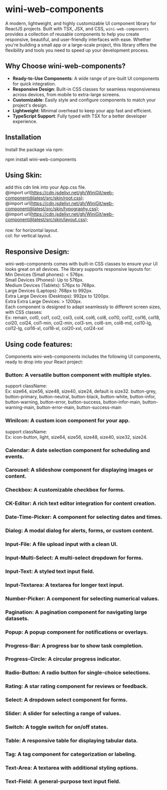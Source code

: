 # wini-web-components

A modern, lightweight, and highly customizable UI component library for ReactJS projects. Built with TSX, JSX, and CSS, `wini-web-components` provides a collection of reusable components to help you create responsive, beautiful, and user-friendly interfaces with ease. Whether you're building a small app or a large-scale project, this library offers the flexibility and tools you need to speed up your development process.

## Why Choose wini-web-components?

- **Ready-to-Use Components**: A wide range of pre-built UI components for quick integration.
- **Responsive Design**: Built-in CSS classes for seamless responsiveness across devices, from mobile to extra-large screens.
- **Customizable**: Easily style and configure components to match your project's design.
- **Lightweight**: Minimal overhead to keep your app fast and efficient.
- **TypeScript Support**: Fully typed with TSX for a better developer experience.

## Installation

Install the package via npm:


npm install wini-web-components

## Using Skin:
add this cdn link into your App.css file. \
@import url(https://cdn.jsdelivr.net/gh/WiniGit/web-component@latest/src/skin/root.css); \
@import url(https://cdn.jsdelivr.net/gh/WiniGit/web-component@latest/src/skin/typography.css); \
@import url(https://cdn.jsdelivr.net/gh/WiniGit/web-component@latest/src/skin/layout.css); \
\
row: for horizontal layout. \
col: for vertical layout.

## Responsive Design:
wini-web-components comes with built-in CSS classes to ensure your UI looks great on all devices. The library supports responsive layouts for:\
Min Devices (Small phones): < 576px. \
Small Devices (Phones): Up to 576px. \
Medium Devices (Tablets): 576px to 768px. \
Large Devices (Laptops): 768px to 992px. \
Extra Large Devices (Desktops): 992px to 1200px. \
Extra Extra Large Devices: > 1200px. \
Each component is designed to adapt seamlessly to different screen sizes, with CSS classes: \
Ex: remain, col0, col1, col2, col3, col4, col6, col8, col10, col12, col16, col18, col20, col24, col1-min, col2-min, col3-sm, col6-sm, col8-md, col10-lg, col12-lg, col16-xl, col18-xl, col20-xxl, col24-xxl

## Using code features:
Components
wini-web-components includes the following UI components, ready to drop into your React project: 
### Button: A versatile button component with multiple styles.
support className: \
Ex: size64, size56, size48, size40, size24, default is size32. button-grey, button-primary, button-neutral, button-black, button-white, button-infor, button-warning, button-error, button-success, button-infor-main, button-warning-main, button-error-main, button-success-main 
### WiniIcon: A custom icon component for your app.
support className: \
Ex: icon-button, light, size64, size56, size48, size40, size32, size24. 

### Calendar: A date selection component for scheduling and events.
### Carousel: A slideshow component for displaying images or content.
### Checkbox: A customizable checkbox for forms.
### CK-Editor: A rich text editor integration for content creation.
### Date-Time-Picker: A component for selecting dates and times.
### Dialog: A modal dialog for alerts, forms, or custom content.
### Input-File: A file upload input with a clean UI.
### Input-Multi-Select: A multi-select dropdown for forms.
### Input-Text: A styled text input field.
### Input-Textarea: A textarea for longer text input.
### Number-Picker: A component for selecting numerical values.
### Pagination: A pagination component for navigating large datasets.
### Popup: A popup component for notifications or overlays.
### Progress-Bar: A progress bar to show task completion.
### Progress-Circle: A circular progress indicator.
### Radio-Button: A radio button for single-choice selections.
### Rating: A star rating component for reviews or feedback.
### Select: A dropdown select component for forms.
### Slider: A slider for selecting a range of values.
### Switch: A toggle switch for on/off states.
### Table: A responsive table for displaying tabular data.
### Tag: A tag component for categorization or labeling.
### Text-Area: A textarea with additional styling options.
### Text-Field: A general-purpose text input field.